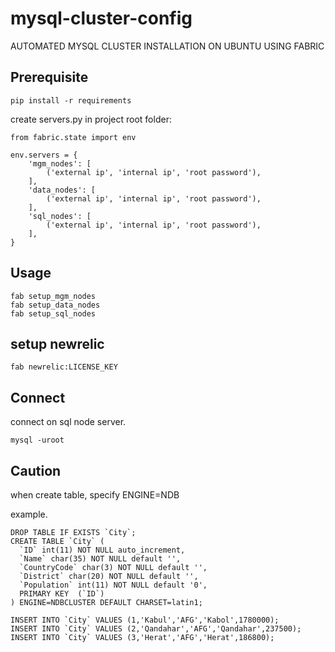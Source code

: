# mysql-cluster-config

AUTOMATED MYSQL CLUSTER INSTALLATION ON UBUNTU USING FABRIC

## Prerequisite

	pip install -r requirements


create servers.py in project root folder:

    from fabric.state import env
    
    env.servers = {
        'mgm_nodes': [
            ('external ip', 'internal ip', 'root password'),
        ],
        'data_nodes': [
            ('external ip', 'internal ip', 'root password'),
        ],
        'sql_nodes': [
            ('external ip', 'internal ip', 'root password'),
        ],
    }
	
## Usage

	fab setup_mgm_nodes
	fab setup_data_nodes
	fab setup_sql_nodes

## setup newrelic

    fab newrelic:LICENSE_KEY
    
## Connect
connect on sql node server.

	mysql -uroot

## Caution
when create table, specify ENGINE=NDB

example.

    DROP TABLE IF EXISTS `City`;
    CREATE TABLE `City` (
      `ID` int(11) NOT NULL auto_increment,
      `Name` char(35) NOT NULL default '',
      `CountryCode` char(3) NOT NULL default '',
      `District` char(20) NOT NULL default '',
      `Population` int(11) NOT NULL default '0',
      PRIMARY KEY  (`ID`)
    ) ENGINE=NDBCLUSTER DEFAULT CHARSET=latin1;
    
    INSERT INTO `City` VALUES (1,'Kabul','AFG','Kabol',1780000);
    INSERT INTO `City` VALUES (2,'Qandahar','AFG','Qandahar',237500);
    INSERT INTO `City` VALUES (3,'Herat','AFG','Herat',186800);

